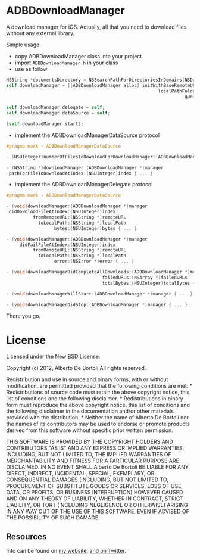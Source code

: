 # ADBDownloadManager

A download manager for iOS. Actually, all that you need to download files without any external library.

Simple usage:

- copy ADBDownloadManager class into your project
- import `ADBDownloadManager.h` in your class
- use as follow

``` objective-c
NSString *documentsDirectory = NSSearchPathForDirectoriesInDomains(NSDocumentDirectory, NSUserDomainMask, YES)[0];
self.downloadManager = [[ADBDownloadManager alloc] initWithBaseRemoteURL:@"http://www.myservice.com/"
                                                         localPathFolder:documentsDirectory
                                                                   queue:[NSOperationQueue currentQueue]];
        
self.downloadManager.delegate = self;
self.downloadManager.dataSource = self;

[self.downloadManager start];
```

- implement the  ADBDownloadManagerDataSource protocol

``` objective-c
#pragma mark - ADBDownloadManagerDataSource

- (NSUInteger)numberOfFilesToDownloadForDownloadManager:(ADBDownloadManager *)manager { ... }

- (NSString *)downloadManager:(ADBDownloadManager *)manager
 pathForFileToDownloadAtIndex:(NSUInteger)index { ... }

```

- implement the ADBDownloadManagerDelegate protocol

``` objective-c
#pragma mark - ADBDownloadManagerDataSource

- (void)downloadManager:(ADBDownloadManager *)manager
 didDownloadFileAtIndex:(NSUInteger)index
          fromRemoteURL:(NSString *)remoteURL
            toLocalPath:(NSString *)localPath
                  bytes:(NSUInteger)bytes { ... }

- (void)downloadManager:(ADBDownloadManager *)manager
     didFailFileAtIndex:(NSUInteger)index
          fromRemoteURL:(NSString *)remoteURL
            toLocalPath:(NSString *)localPath
                  error:(NSError *)error { ... }

- (void)downloadManagerDidCompleteAllDownloads:(ADBDownloadManager *)manager
                                    failedURLs:(NSArray *)failedURLs
                                    totalBytes:(NSUInteger)totalBytes { ... }

- (void)downloadManagerWillStart:(ADBDownloadManager *)manager { ... }

- (void)downloadManagerDidStop:(ADBDownloadManager *)manager { ... }
```

There you go.

# License

Licensed under the New BSD License.

Copyright (c) 2012, Alberto De Bortoli
All rights reserved.

Redistribution and use in source and binary forms, with or without
modification, are permitted provided that the following conditions are met:
    * Redistributions of source code must retain the above copyright
      notice, this list of conditions and the following disclaimer.
    * Redistributions in binary form must reproduce the above copyright
      notice, this list of conditions and the following disclaimer in the
      documentation and/or other materials provided with the distribution.
    * Neither the name of Alberto De Bortoli nor the
      names of its contributors may be used to endorse or promote products
      derived from this software without specific prior written permission.

THIS SOFTWARE IS PROVIDED BY THE COPYRIGHT HOLDERS AND CONTRIBUTORS "AS IS" AND
ANY EXPRESS OR IMPLIED WARRANTIES, INCLUDING, BUT NOT LIMITED TO, THE IMPLIED
WARRANTIES OF MERCHANTABILITY AND FITNESS FOR A PARTICULAR PURPOSE ARE
DISCLAIMED. IN NO EVENT SHALL Alberto De Bortoli BE LIABLE FOR ANY
DIRECT, INDIRECT, INCIDENTAL, SPECIAL, EXEMPLARY, OR CONSEQUENTIAL DAMAGES
(INCLUDING, BUT NOT LIMITED TO, PROCUREMENT OF SUBSTITUTE GOODS OR SERVICES;
LOSS OF USE, DATA, OR PROFITS; OR BUSINESS INTERRUPTION) HOWEVER CAUSED AND
ON ANY THEORY OF LIABILITY, WHETHER IN CONTRACT, STRICT LIABILITY, OR TORT
(INCLUDING NEGLIGENCE OR OTHERWISE) ARISING IN ANY WAY OUT OF THE USE OF THIS
SOFTWARE, EVEN IF ADVISED OF THE POSSIBILITY OF SUCH DAMAGE.

## Resources

Info can be found on [my website](http://www.albertodebortoli.it), [and on Twitter](http://twitter.com/albertodebo).
